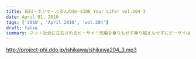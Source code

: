 ```yaml
---
title: 石川・ホンマ・ぶるんのBe-SIDE Your Life! vol.204-3
date: April 01, 2010
tags: ['2010', 'April 2010', 'vol.204']
draft: false
summary: ネット社会に左右されるビーサイ！改編を乗りもせず乗り越えもせずにビーサイは突き進みますです。NAMAE
---
```


http://project-phi.ddo.jp/ishikawa/ishikawa204_3.mp3
